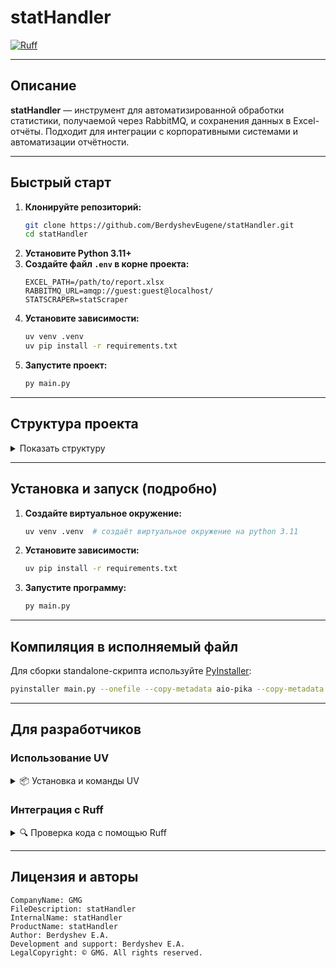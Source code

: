# statHandler

[![Ruff](https://github.com/BerdyshevEugene/statHandler/actions/workflows/ruff.yml/badge.svg?cache=buster)](https://github.com/BerdyshevEugene/statHandler/actions/workflows/ruff.yml)

---

## Описание

**statHandler** — инструмент для автоматизированной обработки статистики, получаемой через RabbitMQ, и сохранения данных в Excel-отчёты. Подходит для интеграции с корпоративными системами и автоматизации отчётности.

---

## Быстрый старт

1. **Клонируйте репозиторий:**
   ```bash
   git clone https://github.com/BerdyshevEugene/statHandler.git
   cd statHandler
   ```
2. **Установите Python 3.11+**
3. **Создайте файл `.env` в корне проекта:**
   ```env
   EXCEL_PATH=/path/to/report.xlsx
   RABBITMQ_URL=amqp://guest:guest@localhost/
   STATSCRAPER=statScraper
   ```
4. **Установите зависимости:**
   ```bash
   uv venv .venv
   uv pip install -r requirements.txt
   ```
5. **Запустите проект:**
   ```bash
   py main.py
   ```

---

## Структура проекта

<details>
<summary>Показать структуру</summary>

```python
statHandler/
│
├── app/
│   ├── config.py            # настройки (пути, переменные окружения)
│   ├── excel_processor.py   # обработка и запись данных в Excel
│   └── mq_consumer.py       # приём сообщений из RabbitMQ
│
├── main.py                  # точка входа
│
├── requirements.txt         # зависимости
├── .env                     # переменные окружения
├── logger/                  # конфиг логгера
│   └── logger.py
├── logs/                    # логи
│   └── debug.log/errors.log
└── Dockerfile               # контейнеризация
```
</details>

---

## Установка и запуск (подробно)

1. **Создайте виртуальное окружение:**
   ```bash
   uv venv .venv  # создаёт виртуальное окружение на python 3.11
   ```
2. **Установите зависимости:**
   ```bash
   uv pip install -r requirements.txt
   ```
3. **Запустите программу:**
   ```bash
   py main.py
   ```

---

## Компиляция в исполняемый файл

Для сборки standalone-скрипта используйте [PyInstaller](https://pyinstaller.org/):

```bash
pyinstaller main.py --onefile --copy-metadata aio-pika --copy-metadata pamqp --copy-metadata yarl
```

---

## Для разработчиков

### Использование UV

<details>
<summary>📦 Установка и команды UV</summary>

**Установка UV:**
- macOS/Linux:
  ```bash
  curl -LsSf https://astral.sh/uv/install.sh | sh
  ```
- Windows (PowerShell):
  ```powershell
  powershell -ExecutionPolicy ByPass -c "irm https://astral.sh/uv/install.ps1 | iex"
  ```
- Через PyPI:
  ```bash
  pip install uv
  ```

**Обновление UV:**
```bash
uv self update
```

**Установка Python:**
```bash
uv python install 3.13
```

**Синхронизация зависимостей:**
```bash
uv sync
```

**Запуск команд в окружении:**
```bash
uv run <COMMAND>
```
</details>

### Интеграция с Ruff

<details>
<summary>🔍 Проверка кода с помощью Ruff</summary>

[Ruff](https://github.com/astral-sh/ruff) — быстрый линтер для Python.

**Установка и запуск:**
```bash
uvx ruff
uvx ruff check .
```
</details>

---

## Лицензия и авторы

```
CompanyName: GMG
FileDescription: statHandler
InternalName: statHandler
ProductName: statHandler
Author: Berdyshev E.A.
Development and support: Berdyshev E.A.
LegalCopyright: © GMG. All rights reserved.
```
